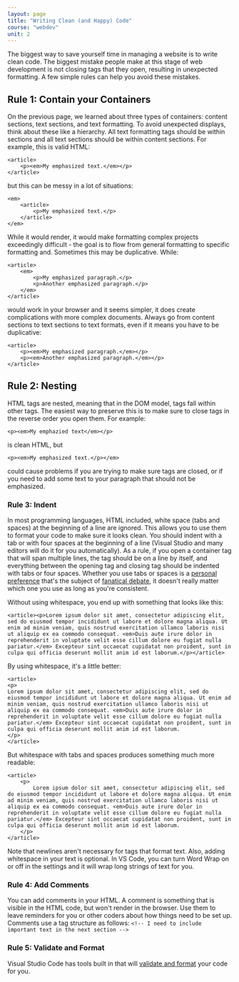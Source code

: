 ```yaml
---
layout: page
title: "Writing Clean (and Happy) Code"
course: "webdev"
unit: 2
---
```


The biggest way to save yourself time in managing a website is to write clean code. The biggest mistake people make at this stage of web development is not closing tags that they open, resulting in unexpected formatting. A few simple rules can help you avoid these mistakes.

## Rule 1: Contain your Containers
On the previous page, we learned about three types of containers: content sections, text sections, and text formatting. To avoid unexpected displays, think about these like a hierarchy. All text formatting tags should be within sections and all text sections should be within content sections. For example, this is valid HTML:

	<article>
		<p><em>My emphasized text.</em></p>
	</article>

but this can be messy in a lot of situations:

	<em>
		<article>
			<p>My emphasized text.</p>
		</article>
	</em>

While it would render, it would make formatting complex projects exceedingly difficult - the goal is to flow from general formatting to specific formatting and. Sometimes this may be duplicative. While:

	<article>
		<em>
			<p>My emphasized paragraph.</p>
			<p>Another emphasized paragraph.</p>
		</em>
	</article>

would work in your browser and it seems simpler, it does create complications with more complex documents. Always go from content sections to text sections to text formats, even if it means you have to be duplicative:

	<article>
		<p><em>My emphasized paragraph.</em></p>
		<p><em>Another emphasized paragraph.</em></p>
	</article>


## Rule 2: Nesting
HTML tags are nested, meaning that in the DOM model, tags fall within other tags. The easiest way to preserve this is to make sure to close tags in the reverse order you open them. For example:

	<p><em>My emphazied text</em></p>

is clean HTML, but 

	<p><em>My emphasized text.</p></em>

could cause problems if you are trying to make sure tags are closed, or if you need to add some text to your paragraph that should not be emphasized. 

### Rule 3: Indent
In most programming languages, HTML included, white space (tabs and spaces) at the beginning of a line are ignored. This allows you to use them to format your code to make sure it looks clean. You should indent with a tab or with four spaces at the beginning of a line (Visual Studio and many editors will do it for you automatically). As a rule, if you open a container tag that will span multiple lines, the tag should be on a line by itself, and everything between the opening tag and closing tag should be indented with tabs or four spaces. Whether you use tabs or spaces is a [personal preference](https://youtu.be/cowtgmZuai0) that's the subject of [fanatical debate](https://www.businessinsider.com/tabs-vs-spaces-from-silicon-valley-2016-5), it doesn't really matter which one you use as long as you're consistent. 

Without using whitespace, you end up with something that looks like this:

	<article><p>Lorem ipsum dolor sit amet, consectetur adipiscing elit, sed do eiusmod tempor incididunt ut labore et dolore magna aliqua. Ut enim ad minim veniam, quis nostrud exercitation ullamco laboris nisi ut aliquip ex ea commodo consequat. <em>Duis aute irure dolor in reprehenderit in voluptate velit esse cillum dolore eu fugiat nulla pariatur.</em> Excepteur sint occaecat cupidatat non proident, sunt in culpa qui officia deserunt mollit anim id est laborum.</p></article>

By using whitespace, it's a little better:

	<article>
	<p>
	Lorem ipsum dolor sit amet, consectetur adipiscing elit, sed do eiusmod tempor incididunt ut labore et dolore magna aliqua. Ut enim ad minim veniam, quis nostrud exercitation ullamco laboris nisi ut aliquip ex ea commodo consequat. <em>Duis aute irure dolor in reprehenderit in voluptate velit esse cillum dolore eu fugiat nulla pariatur.</em> Excepteur sint occaecat cupidatat non proident, sunt in culpa qui officia deserunt mollit anim id est laborum.
	</p>
	</article>

But whitespace with tabs and spaces produces something much more readable:

	<article>
		<p>
			Lorem ipsum dolor sit amet, consectetur adipiscing elit, sed do eiusmod tempor incididunt ut labore et dolore magna aliqua. Ut enim ad minim veniam, quis nostrud exercitation ullamco laboris nisi ut aliquip ex ea commodo consequat. <em>Duis aute irure dolor in reprehenderit in voluptate velit esse cillum dolore eu fugiat nulla pariatur.</em> Excepteur sint occaecat cupidatat non proident, sunt in culpa qui officia deserunt mollit anim id est laborum.
		</p>
	</article>

Note that newlines aren't necessary for tags that format text. Also, adding whitespace in your text is optional. In VS Code, you can turn Word Wrap on or off in the settings and it will wrap long strings of text for you.

### Rule 4: Add Comments
You can add comments in your HTML. A comment is something that is visible in the HTML code, but won't render in the browser. Use them to leave reminders for you or other coders about how things need to be set up. Comments use a tag structure as follows: ```<!-- I need to include important text in the next section -->```

### Rule 5: Validate and Format
Visual Studio Code has tools built in that will [validate and format](https://code.visualstudio.com/docs/languages/html#_validation) your code for you.
